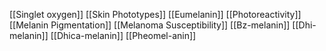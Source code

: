 [[Singlet oxygen]]
[[Skin Phototypes]]
[[Eumelanin]]
[[Photoreactivity]]
[[Melanin Pigmentation]]
[[Melanoma Susceptibility]]
[[Bz-melanin]]
[[Dhi-melanin]]
[[Dhica-melanin]]
[[Pheomel-anin]]
